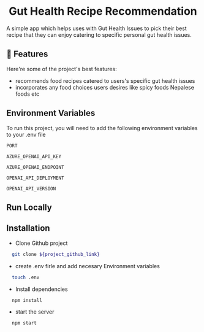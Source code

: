 <h1 align="center" id="title">Gut Health Recipe Recommendation</h1>

<p id="description">A simple app which helps uses with Gut Health Issues to pick their best recipe that they can enjoy catering to specific personal gut health issues.</p>

<h2>🧐 Features</h2>

Here're some of the project's best features:

- recommends food recipes catered to users's specific gut health issues
- incorporates any food choices users desires like spicy foods Nepalese foods etc

## Environment Variables

To run this project, you will need to add the following environment variables to your .env file

`PORT`

`AZURE_OPENAI_API_KEY`

`AZURE_OPENAI_ENDPOINT`

`OPENAI_API_DEPLOYMENT`

`OPENAI_API_VERSION`

<h2> Run Locally </h2>

## Installation

- Clone Github project

```bash
  git clone ${project_github_link}
```

- create .env firle and add necesary Environment variables

```bash
  touch .env
```

- Install dependencies

```bash
  npm install
```

- start the server

```bash
  npm start
```
